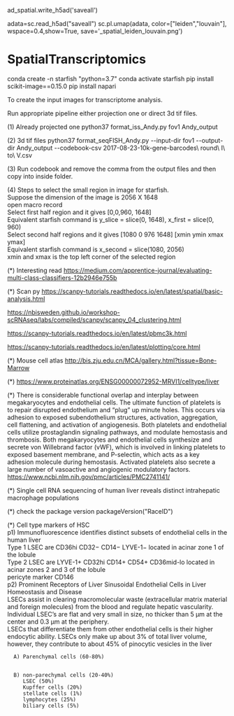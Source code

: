 ad_spatial.write_h5ad('saveall')

adata=sc.read_h5ad("saveall")
sc.pl.umap(adata, color=["leiden","louvain"], wspace=0.4,show=True, save='_spatial_leiden_louvain.png')



# SpatialTranscriptomics


conda create -n starfish "python=3.7"
conda activate starfish
pip install scikit-image==0.15.0
pip install napari 




To create the input images for transcriptome analysis. 

Run appropriate pipeline either projection one or direct 3d tif files. 

(1) Already projected one 
python37 format_iss_Andy.py fov1 Andy_output 

(2) 3d tif files 
python37 format_seqFISH_Andy.py --input-dir fov1 --output-dir Andy_output --codebook-csv 2017-08-23-10k-gene-barcodes\ round\ I\ to\ V.csv

(3) Run codebook and remove the comma from the output files and then copy into inside folder. 

(4) Steps to select the small region in image for starfish.<br/> 
    Suppose the dimension of the image is 2056 X 1648<br/>
    open macro record<br/>
    Select first half region and it gives [0,0,960, 1648]</br>
    Equivalent starfish command is y_slice = slice(0, 1648), x_first = slice(0, 960)</br>
    Select second half regions and it gives [1080 0 976 1648] [xmin ymin xmax ymax]<br/>
    Equivalent starfish command is x_second = slice(1080, 2056)<br/>
    xmin and xmax is the top left corner of the selected region 


(*) Interesting read 
https://medium.com/apprentice-journal/evaluating-multi-class-classifiers-12b2946e755b

(*) Scan py 
https://scanpy-tutorials.readthedocs.io/en/latest/spatial/basic-analysis.html

https://nbisweden.github.io/workshop-scRNAseq/labs/compiled/scanpy/scanpy_04_clustering.html

https://scanpy-tutorials.readthedocs.io/en/latest/pbmc3k.html

https://scanpy-tutorials.readthedocs.io/en/latest/plotting/core.html


(*) Mouse cell atlas 
http://bis.zju.edu.cn/MCA/gallery.html?tissue=Bone-Marrow

(*) https://www.proteinatlas.org/ENSG00000072952-MRVI1/celltype/liver


(*) There is considerable functional overlap and interplay between megakaryocytes and endothelial cells. The ultimate function of platelets is to repair disrupted endothelium and “plug” up minute holes. This occurs via adhesion to exposed subendothelium structures, activation, aggregation, cell flattening, and activation of angiogenesis. Both platelets and endothelial cells utilize prostaglandin signaling pathways, and modulate hemostasis and thrombosis. Both megakaryocytes and endothelial cells synthesize and secrete von Willebrand factor (vWF), which is involved in linking platelets to exposed basement membrane, and P-selectin, which acts as a key adhesion molecule during hemostasis. Activated platelets also secrete a large number of vasoactive and angiogenic modulatory factors.
https://www.ncbi.nlm.nih.gov/pmc/articles/PMC2741141/

(*) Single cell RNA sequencing of human liver reveals
distinct intrahepatic macrophage populations

(*) check the package version 
packageVersion("RaceID")

(*) Cell type markers of HSC <br/>
  p1) Immunofluorescence identifies distinct subsets of endothelial cells in the human liver<br/> 
     Type 1 LSEC are CD36hi CD32− CD14− LYVE-1− located in acinar zone 1 of the lobule <br/> 
     Type 2 LSEC are LYVE-1+ CD32hi CD14+ CD54+ CD36mid-lo located in acinar zones 2 and 3 of the lobule <br/> 
     pericyte marker CD146 <br/>
  p2) Prominent Receptors of Liver Sinusoidal Endothelial Cells in Liver Homeostasis and Disease <br/>
     LSECs assist in clearing macromolecular waste (extracellular matrix material and foreign molecules) from the blood and regulate hepatic vascularity. Individual LSEC’s are flat and very small in size, no thicker than 5 μm at the center and 0.3 μm at the periphery. <br/>
     LSECs that differentiate them from other endothelial cells is their higher endocytic ability. LSECs only make up about 3% of total liver volume, however, they contribute to about 45% of pinocytic vesicles in the liver
  
  
      A) Parenchymal cells (60-80%) 
          
          
      B) non-parechymal cells (20-40%) 
         LSEC (50%)
         Kupffer cells (20%) 
         stellate cells (1%) 
         lymphocytes (25%) 
         biliary cells (5%)  

